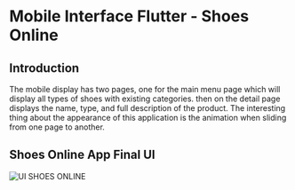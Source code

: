 # Mobile Interface Flutter - Shoes Online

## Introduction
The mobile display has two pages, one for the main menu page which will display all types of shoes with existing categories. then on the detail page displays the name, type, and full description of the product. The interesting thing about the appearance of this application is the animation when sliding from one page to another.

## Shoes Online App Final UI
![UI SHOES ONLINE](https://user-images.githubusercontent.com/38379100/169230320-60571328-3caf-4e20-bc9e-1e05859d6a78.png)
